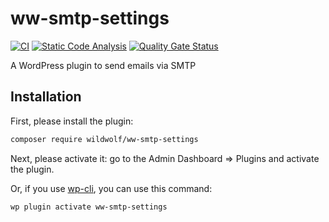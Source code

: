 # ww-smtp-settings

[![CI](https://github.com/sjinks/ww-smtp-settings/actions/workflows/ci.yaml/badge.svg)](https://github.com/sjinks/ww-smtp-settings/actions/workflows/ci.yaml)
[![Static Code Analysis](https://github.com/sjinks/ww-smtp-settings/actions/workflows/static-code-analysis.yml/badge.svg)](https://github.com/sjinks/ww-smtp-settings/actions/workflows/static-code-analysis.yml)
[![Quality Gate Status](https://sonarcloud.io/api/project_badges/measure?project=sjinks_ww-smtp-settings&metric=alert_status)](https://sonarcloud.io/dashboard?id=sjinks_ww-smtp-settings)

A WordPress plugin to send emails via SMTP

## Installation

First, please install the plugin:

```bash
composer require wildwolf/ww-smtp-settings
```

Next, please activate it: go to the Admin Dashboard => Plugins and activate the plugin.

Or, if you use [wp-cli](https://wp-cli.org/), you can use this command:

```bash
wp plugin activate ww-smtp-settings
```
